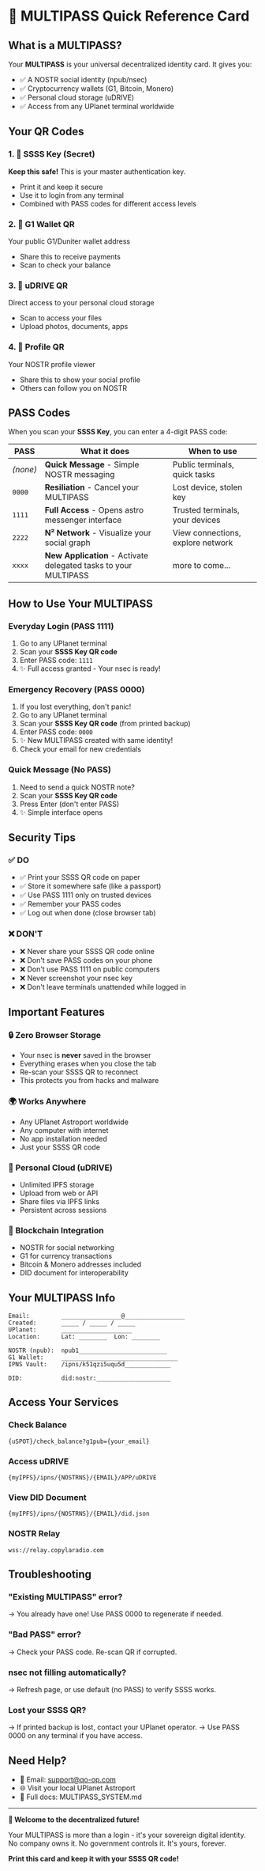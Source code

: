 # 🎫 MULTIPASS Quick Reference Card

## What is a MULTIPASS?

Your **MULTIPASS** is your universal decentralized identity card. It gives you:
- ✅ A NOSTR social identity (npub/nsec)
- ✅ Cryptocurrency wallets (G1, Bitcoin, Monero)
- ✅ Personal cloud storage (uDRIVE)
- ✅ Access from any UPlanet terminal worldwide

## Your QR Codes

### 1. 🔑 SSSS Key (Secret)
**Keep this safe!** This is your master authentication key.
- Print it and keep it secure
- Use it to login from any terminal
- Combined with PASS codes for different access levels

### 2. 👛 G1 Wallet QR
Your public G1/Duniter wallet address
- Share this to receive payments
- Scan to check your balance

### 3. 💾 uDRIVE QR
Direct access to your personal cloud storage
- Scan to access your files
- Upload photos, documents, apps

### 4. 👤 Profile QR
Your NOSTR profile viewer
- Share this to show your social profile
- Others can follow you on NOSTR

## PASS Codes

When you scan your **SSSS Key**, you can enter a 4-digit PASS code:

| PASS | What it does | When to use |
|------|--------------|-------------|
| _(none)_ | **Quick Message** - Simple NOSTR messaging | Public terminals, quick tasks |
| `0000` | **Resiliation** - Cancel your MULTIPASS | Lost device, stolen key |
| `1111` | **Full Access** - Opens astro messenger interface | Trusted terminals, your devices |
| `2222` | **N² Network** - Visualize your social graph | View connections, explore network |
| `xxxx` | **New Application** - Activate delegated tasks to your MULTIPASS | more to come... |

## How to Use Your MULTIPASS

### Everyday Login (PASS 1111)
1. Go to any UPlanet terminal
2. Scan your **SSSS Key QR code**
3. Enter PASS code: `1111`
4. ✨ Full access granted - Your nsec is ready!

### Emergency Recovery (PASS 0000)
1. If you lost everything, don't panic!
2. Go to any UPlanet terminal
3. Scan your **SSSS Key QR code** (from printed backup)
4. Enter PASS code: `0000`
5. ✨ New MULTIPASS created with same identity!
6. Check your email for new credentials

### Quick Message (No PASS)
1. Need to send a quick NOSTR note?
2. Scan your **SSSS Key QR code**
3. Press Enter (don't enter PASS)
4. ✨ Simple interface opens

## Security Tips

### ✅ DO
- ✅ Print your SSSS QR code on paper
- ✅ Store it somewhere safe (like a passport)
- ✅ Use PASS 1111 only on trusted devices
- ✅ Remember your PASS codes
- ✅ Log out when done (close browser tab)

### ❌ DON'T
- ❌ Never share your SSSS QR code online
- ❌ Don't save PASS codes on your phone
- ❌ Don't use PASS 1111 on public computers
- ❌ Never screenshot your nsec key
- ❌ Don't leave terminals unattended while logged in

## Important Features

### 🔒 Zero Browser Storage
- Your nsec is **never** saved in the browser
- Everything erases when you close the tab
- Re-scan your SSSS QR to reconnect
- This protects you from hacks and malware

### 🌍 Works Anywhere
- Any UPlanet Astroport worldwide
- Any computer with internet
- No app installation needed
- Just your SSSS QR code

### 💾 Personal Cloud (uDRIVE)
- Unlimited IPFS storage
- Upload from web or API
- Share files via IPFS links
- Persistent across sessions

### 🔗 Blockchain Integration
- NOSTR for social networking
- G1 for currency transactions
- Bitcoin & Monero addresses included
- DID document for interoperability

## Your MULTIPASS Info

```
Email:         _________________@_________________
Created:       _____ / _____ / _____
UPlanet:       ____________________
Location:      Lat: ________  Lon: ________

NOSTR (npub):  npub1_________________________
G1 Wallet:     _________________________________
IPNS Vault:    /ipns/k51qzi5uqu5d_____________

DID:           did:nostr:_____________________
```

## Access Your Services

### Check Balance
```
{uSPOT}/check_balance?g1pub={your_email}
```

### Access uDRIVE
```
{myIPFS}/ipns/{NOSTRNS}/{EMAIL}/APP/uDRIVE
```

### View DID Document
```
{myIPFS}/ipns/{NOSTRNS}/{EMAIL}/did.json
```

### NOSTR Relay
```
wss://relay.copylaradio.com
```

## Troubleshooting

### "Existing MULTIPASS" error?
→ You already have one! Use PASS 0000 to regenerate if needed.

### "Bad PASS" error?
→ Check your PASS code. Re-scan QR if corrupted.

### nsec not filling automatically?
→ Refresh page, or use default (no PASS) to verify SSSS works.

### Lost your SSSS QR?
→ If printed backup is lost, contact your UPlanet operator.
→ Use PASS 0000 on any terminal if you have access.

## Need Help?

- 📧 Email: support@qo-op.com
- 🌐 Visit your local UPlanet Astroport
- 📖 Full docs: MULTIPASS_SYSTEM.md

---

**🎫 Welcome to the decentralized future!**

Your MULTIPASS is more than a login - it's your sovereign digital identity. No company owns it. No government controls it. It's yours, forever.

**Print this card and keep it with your SSSS QR code!**

